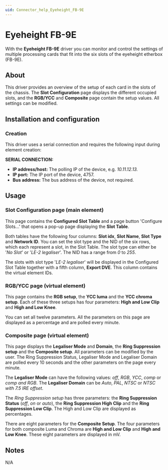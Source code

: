 ```yaml
---
uid: Connector_help_Eyeheight_FB-9E
---
```


# Eyeheight FB-9E

With the **Eyeheight FB-9E** driver you can monitor and control the settings of multiple processing cards that fit into the six slots of the eyeheight etherbox (FB-9E).

## About

This driver provides an overview of the setup of each card in the slots of the chassis. The **Slot Configuration** page displays the different occupied slots, and the **RGB/YCC** and **Composite** page contain the setup values. All settings can be modified.

## Installation and configuration

### Creation

This driver uses a serial connection and requires the following input during element creation:

**SERIAL CONNECTION:**

- **IP address/host:** The polling IP of the device, e.g. *10.11.12.13.*
- **IP port:** The IP port of the device, 4757.
- **Bus address:** The bus address of the device, not required.

## Usage

### Slot Configuration page (main element)

This page contains the **Configured Slot Table** and a page button 'Configure Slots...' that opens a pop-up page displaying the **Slot Table**.

Both tables have the following four columns: **Slot idx**, **Slot Name**, **Slot Type** and **Network ID**. You can set the slot type and the NID of the six rows, which each represent a slot, in the Slot Table. The slot type can either be '*No Slot*' or '*LE-2 legaliser*'. The NID has a range from *0* to *255*.

The slots with slot type '*LE-2 legaliser*' will be displayed in the Configured Slot Table together with a fifth column, **Export DVE**. This column contains the virtual element IDs.

### RGB/YCC page (virtual element)

This page contains the **RGB setup**, the **YCC luma** and the **YCC chroma** **setup**. Each of these three setups has four parameters: **High and Low Clip** and **High and Low Knee**.

You can set all twelve parameters. All the parameters on this page are displayed as a percentage and are polled every minute.

### Composite page (virtual element)

This page displays the **Legaliser Mode** and **Domain**, the **Ring Suppression setup** and the **Composite setup**. All parameters can be modified by the user. The Ring Suppression Status, Legaliser Mode and Legaliser Domain are polled every 10 seconds and the other parameters on the page every minute.

The **Legaliser Mode** can have the following values: *off*, *RGB*, *YCC*, *comp* or *comp and RGB*. The **Legaliser Domain** can be *Auto*, *PAL*, *NTSC* or *NTSC with 7.5 IRE offset*.

The *Ring Suppression setup* has three parameters: the **Ring Suppression Status** (*off*, *on* or *auto*), the **Ring Suppression High Clip** and the **Ring Suppression Low Clip**. The High and Low Clip are displayed as percentages.

There are eight parameters for the **Composite Setup**. The four parameters for both composite Luma and Chroma are **High and Low Clip** and **High and Low Knee**. These eight parameters are displayed in mV.

## Notes

N/A
